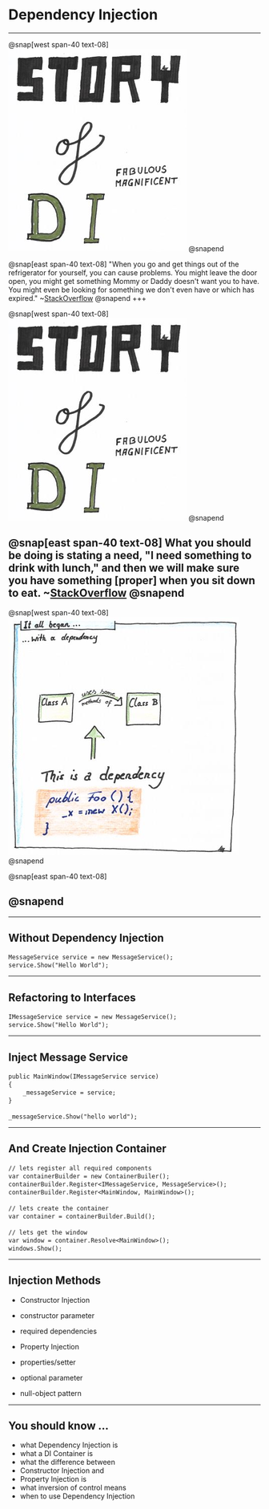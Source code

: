 # Dependency Injection
---

@snap[west span-40 text-08]
![Story of Dependency Injection](di/2019-08-06_Comic_The-Story-Of-DI_pt00.jpeg)
@snapend

@snap[east span-40 text-08]
"When you go and get things out of the refrigerator for yourself, you can cause problems. You might leave the door open, you might get something Mommy or Daddy doesn't want you to have. You might even be looking for something we don't even have or which has expired." ~[StackOverflow](http://bit.ly/1mBlD78)
@snapend
+++

@snap[west span-40 text-08]
![Story of Dependency Injection](di/2019-08-06_Comic_The-Story-Of-DI_pt00.jpeg)
@snapend

@snap[east span-40 text-08]
What you should be doing is stating a need, "I need something to drink with lunch," and then we will make sure you have something [proper] when you sit down to eat. ~[StackOverflow](http://bit.ly/1mBlD78)
@snapend
---

@snap[west span-40 text-08]
![Story of Dependency Injection](di/2019-08-06_Comic_The-Story-Of-DI_pt01.jpeg)
@snapend

@snap[east span-40 text-08]

@snapend
---





---
## Without Dependency Injection


    MessageService service = new MessageService();
    service.Show("Hello World");

---
## Refactoring to Interfaces

    IMessageService service = new MessageService();
    service.Show("Hello World");

---
## Inject Message Service

    public MainWindow(IMessageService service)
    {
        _messageService = service;
    }

    _messageService.Show("hello world");

---
## And Create Injection Container

    // lets register all required components
    var containerBuilder = new ContainerBuiler();
    containerBuilder.Register<IMessageService, MessageService>();
    containerBuilder.Register<MainWindow, MainWindow>();
    
    // lets create the container
    var container = containerBuilder.Build();

    // lets get the window
    var window = container.Resolve<MainWindow>();
    windows.Show();

---
## Injection Methods

* Constructor Injection
 * constructor parameter
 * required dependencies

* Property Injection
 * properties/setter
 * optional parameter
 * null-object pattern

---
## You should know ...

* what Dependency Injection is
* what a DI Container is
* what the difference between 
 * Constructor Injection and 
 * Property Injection is
* what inversion of control means
* when to use Dependency Injection
